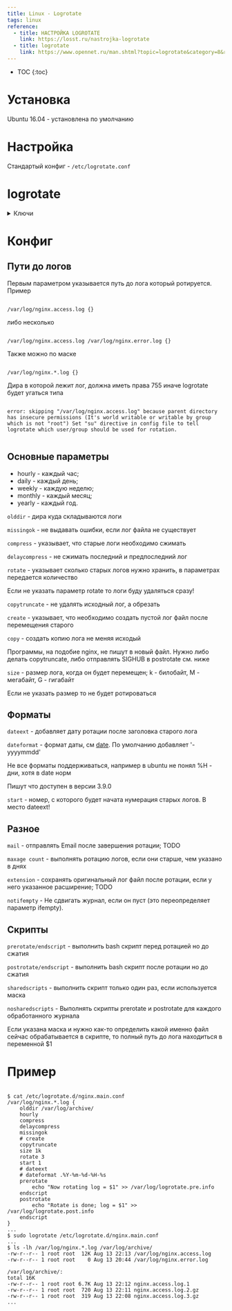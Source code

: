 ```yaml
---
title: Linux - Logrotate
tags: linux
reference:
  - title: НАСТРОЙКА LOGROTATE
    link: https://losst.ru/nastrojka-logrotate
  - title: logrotate
    link: https://www.opennet.ru/man.shtml?topic=logrotate&category=8&russian=0
---
```



* TOC 
{:toc}

# Установка

Ubuntu 16.04 - установлена по умолчанию

# Настройка

Стандартый конфиг - `/etc/logrotate.conf`

# logrotate

<details>
    <summary>
        Ключи
    </summary>
    <ul>
        <li><b>-v, --verbose</b> = выводить отладочную информацию</li>
        <li><b>-d, --debug</b> = запустить но не ротировать логи</li>
        <li><b>-f, --force</b> = запустить принудительно</li>
        <li><b>-d</b> = 
            <pre><code class="bash">
                content
            </code></pre>
        </li>
    </ul>

</details>

# Конфиг

## Пути до логов

Первым параметром указывается путь до лога который ротируется. Пример

<pre><code class="bash">
/var/log/nginx.access.log {}
</code></pre>

либо несколько
<pre><code class="bash">
/var/log/nginx.access.log /var/log/nginx.error.log {}
</code></pre>

Также можно по маске
<pre><code class="bash">
/var/log/nginx.*.log {}
</code></pre>

<div class="warn">
    <p>Дира в которой лежит лог, должна иметь права 755 иначе logrotate будет угаться типа</p>
    <pre><code class="bash">
error: skipping "/var/log/nginx.access.log" because parent directory has insecure permissions (It's world writable or writable by group which is not "root") Set "su" directive in config file to tell logrotate which user/group should be used for rotation.
    </code></pre>
</div>

## Основные параметры

* hourly - каждый час;
* daily - каждый день;
* weekly - каждую неделю;
* monthly - каждый месяц;
* yearly - каждый год.

`olddir` - дира куда складываются логи

`missingok` - не выдавать ошибки, если лог файла не существует

`compress` - указывает, что старые логи необходимо сжимать

`delaycompress` - не сжимать последний и предпоследний лог

`rotate` - указывает сколько старых логов нужно хранить, в параметрах передается количество

<div class="warn">
   <p>Если не указать параметр rotate то логи буду удаляться сразу!</p>
</div>

`copytruncate` - не удалять исходный лог, а обрезать

`create` - указывает, что необходимо создать пустой лог файл после перемещения старого

`copy` - создать копию лога не меняя исходый

<div class="warn">
    <p>Программы, на подобие nginx, не пишут в новый файл. Нужно либо делать copytruncate, либо отправлять SIGHUB в postrotate см. ниже</p>
</div>

`size` - размер лога, когда он будет перемещен; k - билобайт, M - мегабайт, G - гигабайт

<div class="warn">
    <p>Если не указать размер то не будет ротироваться</p>
</div>

## Форматы

`dateext` - добавляет дату ротации после заголовка старого лога

`dateformat` - формат даты, см <a href="/2018/02/17/cli.html#d" target="_blank">date</a>. По умолчанию добавляет '-yyyymmdd'

<div class="warn">
    <p>Не все форматы поддерживаться, например в ubuntu не понял %H - дни, хотя в date норм</p>
    <p>Пишут что доступен в версии 3.9.0</p>
</div>

`start` - номер, с которого будет начата нумерация старых логов. В место dateext!

## Разное

`mail` - отправлять Email после завершения ротации; TODO

`maxage count` - выполнять ротацию логов, если они старше, чем указано в днях

`extension` - сохранять оригинальный лог файл после ротации, если у него указанное расширение; TODO

`notifempty` - Не сдвигать журнал, если он пуст (это переопределяет параметр ifempty).

## Скрипты

`prerotate/endscript` - выполнить bash скрипт перед ротацией но до сжатия

`postrotate/endscript` - выполнить bash скрипт после ротации но до сжатия

`sharedscripts` - выполнить скрипт только один раз, если используется маска

`nosharedscripts` - Выполнять скрипты prerotate и postrotate для каждого обработанного журнала

<div class="info">
    <p>Если указана маска и нужно как-то определить какой именно файл сейчас обрабатывается в скрипте, то полный путь до лога находиться в переменной $1</p>
</div>

# Пример

<pre><code class="bash">
$ cat /etc/logrotate.d/nginx.main.conf
/var/log/nginx.*.log {
    olddir /var/log/archive/
    hourly
    compress
    delaycompress
    missingok
    # create
    copytruncate
    size 1k
    rotate 3
    start 1
    # dateext
    # dateformat .%Y-%m-%d-%H-%s
    prerotate
        echo "Now rotating log = $1" >> /var/log/logrotate.pre.info
    endscript
    postrotate
        echo "Rotate is done; log = $1" >> /var/log/logrotate.post.info
    endscript
}
...
$ sudo logrotate /etc/logrotate.d/nginx.main.conf
...
$ ls -lh /var/log/nginx.*.log /var/log/archive/
-rw-r--r-- 1 root root  12K Aug 13 22:13 /var/log/nginx.access.log
-rw-r--r-- 1 root root    0 Aug 13 20:44 /var/log/nginx.error.log

/var/log/archive/:
total 16K
-rw-r--r-- 1 root root 6.7K Aug 13 22:12 nginx.access.log.1
-rw-r--r-- 1 root root  720 Aug 13 22:11 nginx.access.log.2.gz
-rw-r--r-- 1 root root  319 Aug 13 22:08 nginx.access.log.3.gz
...
</code></pre>